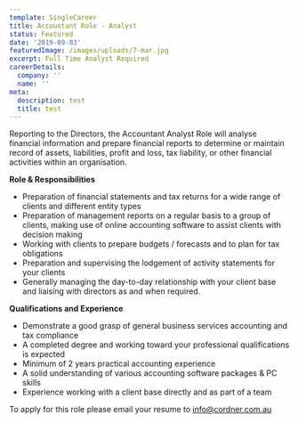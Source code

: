 ```yaml
---
template: SingleCareer
title: Accountant Role - Analyst
status: Featured
date: '2019-09-03'
featuredImage: /images/uploads/7-mar.jpg
excerpt: Full Time Analyst Required
careerDetails:
  company: ''
  name: ''
meta:
  description: test
  title: test
---
```

Reporting to the Directors, the Accountant Analyst Role will analyse financial information and prepare financial reports to determine or maintain record of assets, liabilities, profit and loss, tax liability, or other financial activities within an organisation.

**Role & Responsibilities**

* Preparation of financial statements and tax returns for a wide range of clients and different entity types
* Preparation of management reports on a regular basis to a group of clients, making use of online accounting software to assist clients with decision making
* Working with clients to prepare budgets / forecasts and to plan for tax obligations
* Preparation and supervising the lodgement of activity statements for your clients
* Generally managing the day-to-day relationship with your client base and liaising with directors as and when required.

**Qualifications and Experience**

* Demonstrate a good grasp of general business services accounting and tax compliance 
* A completed degree and working toward your professional qualifications is expected
* Minimum of 2 years practical accounting experience
* A solid understanding of various accounting software packages & PC skills
* Experience working with a client base directly and as part of a team

To apply for this role please email your resume to [info@cordner.com.au](info@cordner.com.au)

